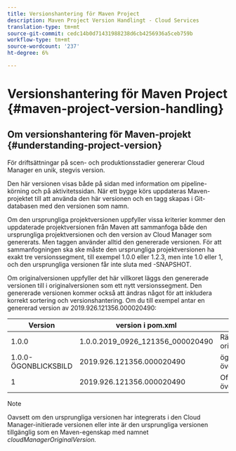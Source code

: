 ```yaml
---
title: Versionshantering för Maven Project
description: Maven Project Version Handlingt - Cloud Services
translation-type: tm+mt
source-git-commit: cedc14b0d71431988238d6cb4256936a5ceb759b
workflow-type: tm+mt
source-wordcount: '237'
ht-degree: 6%

---
```



# Versionshantering för Maven Project {#maven-project-version-handling}


## Om versionshantering för Maven-projekt {#understanding-project-version}

För driftsättningar på scen- och produktionsstadier genererar Cloud Manager en unik, stegvis version.

Den här versionen visas både på sidan med information om pipeline-körning och på aktivitetssidan. När ett bygge körs uppdateras Maven-projektet till att använda den här versionen och en tagg skapas i Git-databasen med den versionen som namn.

Om den ursprungliga projektversionen uppfyller vissa kriterier kommer den uppdaterade projektversionen från Maven att sammanfoga både den ursprungliga projektversionen och den version av Cloud Manager som genererats. Men taggen använder alltid den genererade versionen. För att sammanfogningen ska ske måste den ursprungliga projektversionen ha exakt tre versionssegment, till exempel 1.0.0 eller 1.2.3, men inte 1.0 eller 1, och den ursprungliga versionen får inte sluta med -SNAPSHOT.

Om originalversionen uppfyller det här villkoret läggs den genererade versionen till i originalversionen som ett nytt versionssegment. Den genererade versionen kommer också att ändras något för att inkludera korrekt sortering och versionshantering. Om du till exempel antar en genererad version av 2019.926.121356.000020490:

| **Version** | **version i pom.xml** | **Kommentar** |
|---|---|---|
| 1.0.0 | 1.0.0.2019_0926_121356_000020490 | Rätt formaterad originalversion |
| 1.0.0-ÖGONBLICKSBILD | 2019.926.121356.000020490 | ögonblicksbildsversion, överskriven |
| 1 | 2019.926.121356.000020490 | Ofullständig version, överskriven |

>[!NOTE]
>
>Oavsett om den ursprungliga versionen har integrerats i den Cloud Manager-initierade versionen eller inte är den ursprungliga versionen tillgänglig som en Maven-egenskap med namnet *cloudManagerOriginalVersion.*
